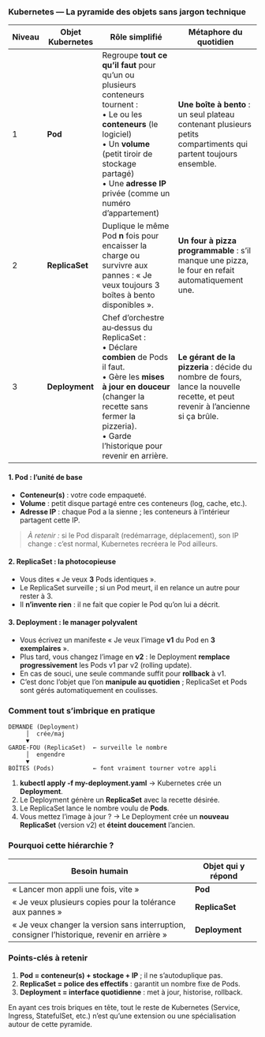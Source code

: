 ### Kubernetes — La pyramide des objets sans jargon technique

| Niveau | Objet Kubernetes | Rôle simplifié                                                                                                                                                                                                                                    | Métaphore du quotidien                                                                                                         |
| ------ | ---------------- | ------------------------------------------------------------------------------------------------------------------------------------------------------------------------------------------------------------------------------------------------- | ------------------------------------------------------------------------------------------------------------------------------ |
| 1      | **Pod**          | Regroupe **tout ce qu’il faut** pour qu’un ou plusieurs conteneurs tournent : <br>• Le ou les **conteneurs** (le logiciel) <br>• Un **volume** (petit tiroir de stockage partagé) <br>• Une **adresse IP** privée (comme un numéro d’appartement) | **Une boîte à bento** : un seul plateau contenant plusieurs petits compartiments qui partent toujours ensemble.                |
| 2      | **ReplicaSet**   | Duplique le même Pod **n** fois pour encaisser la charge ou survivre aux pannes : « Je veux toujours 3 boîtes à bento disponibles ».                                                                                                              | **Un four à pizza programmable** : s’il manque une pizza, le four en refait automatiquement une.                               |
| 3      | **Deployment**   | Chef d’orchestre au‐dessus du ReplicaSet : <br>• Déclare **combien** de Pods il faut. <br>• Gère les **mises à jour en douceur** (changer la recette sans fermer la pizzeria). <br>• Garde l’historique pour revenir en arrière.                  | **Le gérant de la pizzeria** : décide du nombre de fours, lance la nouvelle recette, et peut revenir à l’ancienne si ça brûle. |


#### 1. Pod : l’unité de base

* **Conteneur(s)** : votre code empaqueté.
* **Volume** : petit disque partagé entre ces conteneurs (log, cache, etc.).
* **Adresse IP** : chaque Pod a la sienne ; les conteneurs à l’intérieur partagent cette IP.

> *À retenir :* si le Pod disparaît (redémarrage, déplacement), son IP change : c’est normal, Kubernetes recréera le Pod ailleurs.



#### 2. ReplicaSet : la photocopieuse

* Vous dites « Je veux **3** Pods identiques ».
* Le ReplicaSet surveille ; si un Pod meurt, il en relance un autre pour rester à 3.
* Il **n’invente rien** : il ne fait que copier le Pod qu’on lui a décrit.



#### 3. Deployment : le manager polyvalent

* Vous écrivez un manifeste « Je veux l’image **v1** du Pod en **3 exemplaires** ».
* Plus tard, vous changez l’image en **v2** : le Deployment **remplace progressivement** les Pods v1 par v2 (rolling update).
* En cas de souci, une seule commande suffit pour **rollback** à v1.
* C’est donc l’objet que l’on **manipule au quotidien** ; ReplicaSet et Pods sont gérés automatiquement en coulisses.



### Comment tout s’imbrique en pratique

```
DEMANDE (Deployment)
     │  crée/maj
     ▼
GARDE-FOU (ReplicaSet)  ← surveille le nombre
     │  engendre
     ▼
BOÎTES (Pods)           ← font vraiment tourner votre appli
```

1. **kubectl apply -f my-deployment.yaml**
   → Kubernetes crée un **Deployment**.
2. Le Deployment génère un **ReplicaSet** avec la recette désirée.
3. Le ReplicaSet lance le nombre voulu de **Pods**.
4. Vous mettez l’image à jour ?
   → Le Deployment crée un **nouveau ReplicaSet** (version v2) et **éteint doucement** l’ancien.



### Pourquoi cette hiérarchie ?

| Besoin humain                                                                                | Objet qui y répond |
| -------------------------------------------------------------------------------------------- | ------------------ |
| « Lancer mon appli une fois, vite »                                                          | **Pod**            |
| « Je veux plusieurs copies pour la tolérance aux pannes »                                    | **ReplicaSet**     |
| « Je veux changer la version sans interruption, consigner l’historique, revenir en arrière » | **Deployment**     |



### Points-clés à retenir

1. **Pod = conteneur(s) + stockage + IP** ; il ne s’autoduplique pas.
2. **ReplicaSet = police des effectifs** : garantit un nombre fixe de Pods.
3. **Deployment = interface quotidienne** : met à jour, historise, rollback.

En ayant ces trois briques en tête, tout le reste de Kubernetes (Service, Ingress, StatefulSet, etc.) n’est qu’une extension ou une spécialisation autour de cette pyramide.


